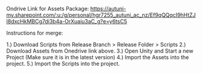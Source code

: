 Ondrive Link for Assets Package: https://autuni-my.sharepoint.com/:u:/g/personal/hgr7255_autuni_ac_nz/Ef9qQQqcI9hHtZJI8dxcHkMBCg7di3b4a-OrXuaiu3aC_g?e=y6tsC5


Instructions for merge:

1.) Download Scripts from Release Branch > Release Folder > Scripts
2.) Download Assets from Onedrive link above.
3.) Open Unity and Start a new Project (Make sure it is in the latest version)
4.) Import the Assets into the project.
5.) Import the Scripts into the project.


